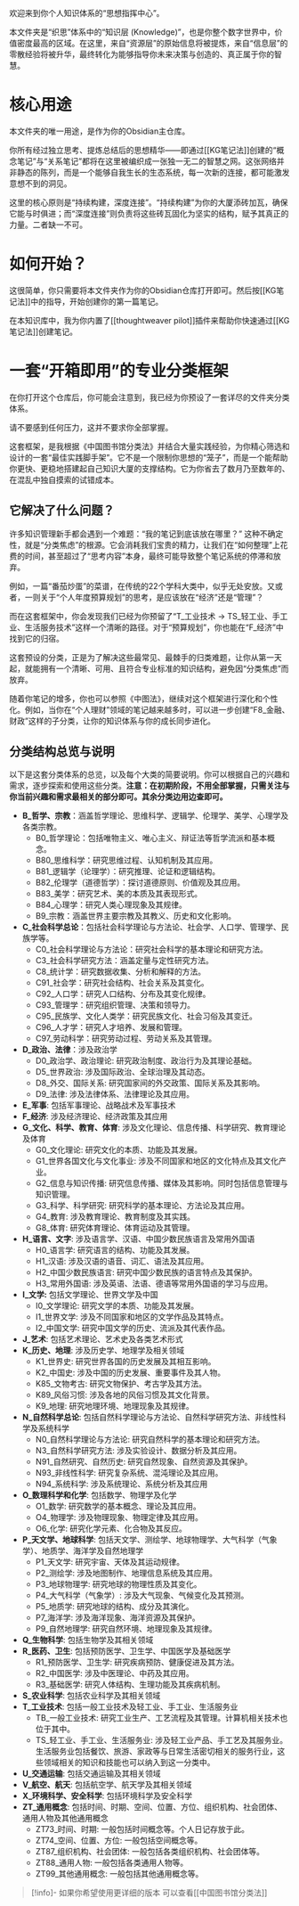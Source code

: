 欢迎来到你个人知识体系的“思想指挥中心”。

本文件夹是“织思”体系中的“知识层 (Knowledge)”，也是你整个数字世界中，价值密度最高的区域。在这里，来自“资源层”的原始信息将被提炼，来自“信息层”的零散经验将被升华，最终转化为能够指导你未来决策与创造的、真正属于你的智慧。

# 核心用途

本文件夹的唯一用途，是作为你的Obsidian主仓库。

你所有经过独立思考、提炼总结后的思想精华——即通过[[KG笔记法]]创建的“概念笔记”与“关系笔记”都将在这里被编织成一张独一无二的智慧之网。这张网络并非静态的陈列，而是一个能够自我生长的生态系统，每一次新的连接，都可能激发意想不到的洞见。

这里的核心原则是“持续构建，深度连接”。“持续构建”为你的大厦添砖加瓦，确保它能与时俱进；而“深度连接”则负责将这些砖瓦固化为坚实的结构，赋予其真正的力量。二者缺一不可。

# 如何开始？

这很简单，你只需要将本文件夹作为你的Obsidian仓库打开即可。然后按[[KG笔记法]]中的指导，开始创建你的第一篇笔记。

在本知识库中，我为你内置了[[thoughtweaver pilot]]插件来帮助你快速通过[[KG笔记法]]创建笔记。

# 一套“开箱即用”的专业分类框架

在你打开这个仓库后，你可能会注意到，我已经为你预设了一套详尽的文件夹分类体系。

请不要感到任何压力，这并不要求你全部掌握。

这套框架，是我根据《中国图书馆分类法》并结合大量实践经验，为你精心筛选和设计的一套“最佳实践脚手架”。它不是一个限制你思想的“笼子”，而是一个能帮助你更快、更稳地搭建起自己知识大厦的支撑结构。它为你省去了数月乃至数年的、在混乱中独自摸索的试错成本。

## 它解决了什么问题？

许多知识管理新手都会遇到一个难题：“我的笔记到底该放在哪里？” 这种不确定性，就是“分类焦虑”的根源。它会消耗我们宝贵的精力，让我们在“如何整理”上花费的时间，甚至超过了“思考内容”本身，最终可能导致整个笔记系统的停滞和放弃。

例如，一篇“番茄炒蛋”的菜谱，在传统的22个学科大类中，似乎无处安放。又或者，一则关于“个人年度预算规划”的思考，是应该放在“经济”还是“管理”？

而在这套框架中，你会发现我们已经为你预留了“T_工业技术 -> TS_轻工业、手工业、生活服务技术”这样一个清晰的路径。对于“预算规划”，你也能在“F_经济”中找到它的归宿。

这套预设的分类，正是为了解决这些最常见、最棘手的归类难题，让你从第一天起，就能拥有一个清晰、可用、且符合专业标准的知识结构，避免因“分类焦虑”而放弃。

随着你笔记的增多，你也可以参照《中图法》，继续对这个框架进行深化和个性化。例如，当你在“个人理财”领域的笔记越来越多时，可以进一步创建“F8_金融、财政”这样的子分类，让你的知识体系与你的成长同步进化。

## 分类结构总览与说明

以下是这套分类体系的总览，以及每个大类的简要说明。你可以根据自己的兴趣和需求，逐步探索和使用这些分类。**注意：在初期阶段，不用全部掌握，只需关注与你当前兴趣和需求最相关的部分即可。其余分类边用边查即可。**

- **B_哲学、宗教**：涵盖哲学理论、思维科学、逻辑学、伦理学、美学、心理学及各类宗教。
    - B0_哲学理论：包括唯物主义、唯心主义、辩证法等哲学流派和基本概念。
    - B80_思维科学：研究思维过程、认知机制及其应用。
    - B81_逻辑学（论理学）：研究推理、论证和逻辑结构。
    - B82_伦理学（道德哲学）：探讨道德原则、价值观及其应用。
    - B83_美学：研究艺术、美的本质及其表现形式。
    - B84_心理学：研究人类心理现象及其规律。
    - B9_宗教：涵盖世界主要宗教及其教义、历史和文化影响。
- **C_社会科学总论**：包括社会科学理论与方法论、社会学、人口学、管理学、民族学等。
    - C0_社会科学理论与方法论：研究社会科学的基本理论和研究方法。
    - C3_社会科学研究方法：涵盖定量与定性研究方法。
    - C8_统计学：研究数据收集、分析和解释的方法。
    - C91_社会学：研究社会结构、社会关系及其变化。
    - C92_人口学：研究人口结构、分布及其变化规律。
    - C93_管理学：研究组织管理、决策和领导力。
    - C95_民族学、文化人类学：研究民族文化、社会习俗及其变迁。
    - C96_人才学：研究人才培养、发展和管理。
    - C97_劳动科学：研究劳动过程、劳动关系及其管理。
- **D_政治、法律**：涉及政治学
    - D0_政治学、政治理论: 研究政治制度、政治行为及其理论基础。
    - D5_世界政治: 涉及国际政治、全球治理及其动态。
    - D8_外交、国际关系: 研究国家间的外交政策、国际关系及其影响。
    - D9_法律: 涉及法律体系、法律理论及其应用。
- **E_军事**: 包括军事理论、战略战术及军事技术
- **F_经济**: 涉及经济理论、经济政策及其应用
- **G_文化、科学、教育、体育**: 涉及文化理论、信息传播、科学研究、教育理论及体育
    - G0_文化理论: 研究文化的本质、功能及其发展。
    - G1_世界各国文化与文化事业: 涉及不同国家和地区的文化特点及其文化产业。
    - G2_信息与知识传播: 研究信息传播、媒体及其影响。同时包括信息管理与知识管理。
    - G3_科学、科学研究: 研究科学的基本理论、方法论及其应用。
    - G4_教育: 涉及教育理论、教育制度及其实践。
    - G8_体育: 研究体育理论、体育运动及其管理。
- **H_语言、文字**: 涉及语言学、汉语、中国少数民族语言及常用外国语
    - H0_语言学: 研究语言的结构、功能及其发展。
    - H1_汉语: 涉及汉语的语音、词汇、语法及其应用。
    - H2_中国少数民族语言: 研究中国少数民族的语言特点及其保护。
    - H3_常用外国语: 涉及英语、法语、德语等常用外国语的学习与应用。
- **I_文学:** 包括文学理论、世界文学及中国
    - I0_文学理论: 研究文学的本质、功能及其发展。
    - I1_世界文学: 涉及不同国家和地区的文学作品及其特点。
    - I2_中国文学: 研究中国文学的历史、流派及其代表作品。
- **J_艺术**: 包括艺术理论、艺术史及各类艺术形式
- **K_历史、地理**: 涉及历史学、地理学及相关领域
    - K1_世界史: 研究世界各国的历史发展及其相互影响。
    - K2_中国史: 涉及中国的历史发展、重要事件及其人物。
    - K85_文物考古: 研究文物保护、考古学及其方法。
    - K89_风俗习惯: 涉及各地的风俗习惯及其文化背景。
    - K9_地理: 研究地理环境、地理现象及其规律。
- **N_自然科学总论**: 包括自然科学理论与方法论、自然科学研究方法、非线性科学及系统科学
    - N0_自然科学理论与方法论: 研究自然科学的基本理论和研究方法。
    - N3_自然科学研究方法: 涉及实验设计、数据分析及其应用。
    - N91_自然研究、自然历史: 研究自然现象、自然资源及其保护。
    - N93_非线性科学: 研究复杂系统、混沌理论及其应用。
    - N94_系统科学: 涉及系统理论、系统分析及其应用
- **O_数理科学和化学**: 包括数学、物理学及化学
    - O1_数学: 研究数学的基本概念、理论及其应用。
    - O4_物理学: 涉及物理现象、物理定律及其应用。
    - O6_化学: 研究化学元素、化合物及其反应。
- **P_天文学、地球科学**: 包括天文学、测绘学、地球物理学、大气科学（气象学）、地质学、海洋学及自然地理学
    - P1_天文学: 研究宇宙、天体及其运动规律。
    - P2_测绘学: 涉及地图制作、地理信息系统及其应用。
    - P3_地球物理学: 研究地球的物理性质及其变化。
    - P4_大气科学（气象学）: 涉及大气现象、气候变化及其预测。
    - P5_地质学: 研究地球的结构、成分及其演化。
    - P7_海洋学: 涉及海洋现象、海洋资源及其保护。
    - P9_自然地理学: 研究自然环境、地理现象及其规律。
- **Q_生物科学**: 包括生物学及其相关领域
- **R_医药、卫生**: 包括预防医学、卫生学、中国医学及基础医学
    - R1_预防医学、卫生学: 研究疾病预防、健康促进及其方法。
    - R2_中国医学: 涉及中医理论、中药及其应用。
    - R3_基础医学: 研究人体结构、生理功能及其疾病机制。
- **S_农业科学**: 包括农业科学及其相关领域
- **T_工业技术**: 包括一般工业技术及轻工业、手工业、生活服务业
    - TB_一般工业技术: 研究工业生产、工艺流程及其管理。计算机相关技术也位于其中。
    - TS_轻工业、手工业、生活服务业: 涉及轻工业产品、手工艺及其服务业。生活服务业包括餐饮、旅游、家政等与日常生活密切相关的服务行业，这些领域相关的知识和技能也可以纳入到这一分类中。
- **U_交通运输**: 包括交通运输及其相关领域
- **V_航空、航天**: 包括航空学、航天学及其相关领域
- **X_环境科学、安全科学**: 包括环境科学及安全科学
- **ZT_通用概念**: 包括时间、时期、空间、位置、方位、组织机构、社会团体、通用人物及其他通用概念
    - ZT73_时间、时期: 一般包括时间概念等。个人日记存放于此。
    - ZT74_空间、位置、方位: 一般包括空间概念等。
    - ZT87_组织机构、社会团体: 一般包括各类组织机构、社会团体等。
    - ZT88_通用人物: 一般包括各类通用人物等。
    - ZT99_其他通用概念: 一般包括其他通用概念等。

> [!info]- 如果你希望使用更详细的版本
> 可以查看[[中国图书馆分类法]]
